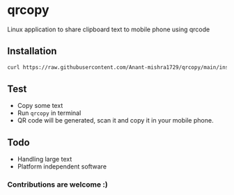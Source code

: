 # qrcopy
Linux application to share clipboard text to mobile phone using qrcode

## Installation

```bash
curl https://raw.githubusercontent.com/Anant-mishra1729/qrcopy/main/install.sh | bash
```

## Test
* Copy some text
* Run ```qrcopy``` in terminal 
* QR code will be generated, scan it and copy it in your mobile phone.

## Todo
* Handling large text
* Platform independent software

### Contributions are welcome :)
